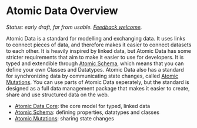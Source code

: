 # Atomic Data Overview

_Status: early draft, far from usable. [Feedback welcome](get-involved.md)._

Atomic Data is a standard for modelling and exchanging data.
It uses links to connect pieces of data, and therefore makes it easier to connect datasets to each other.
It is heavily inspired by linked data, but Atomic Data has some stricter requirements that aim to make it easier to use for developers.
It is typed and extendible through [Atomic Schema](schema/intro.md), which means that you can define your own Classes and Datatypes.
Atomic Data also has a standard for synchronizing data by communicating state changes, called [Atomic Mutations](mutations/intro.md).
You can use parts of Atomic Data seperately, but the standard is designed as a full data management package that makes it easier to create, share and use structured data on the web.

- [Atomic Data Core](core/intro.md): the core model for typed, linked data
- [Atomic Schema](schema/intro.md): defining properties, datatypes and classes
- [Atomic Mutations](mutations/intro.md): sharing state changes
